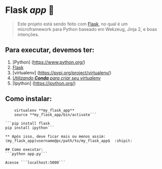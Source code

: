 # Flask *app* :construction:

<!-- > This project was made with [Flask](http://flask.pocoo.org/), which is a microframework for Python based on Werkzeug, Jinja 2 and good intentions. -->

> Este projeto está sendo feito com [Flask](http://flask.pocoo.org/), no qual é um microframework para Python baseado em Wekzeug, Jinja 2, e boas intenções.

## Para executar, devemos ter:
1. [Python] (https://www.python.org/)
2. [Flask](http://flask.pocoo.org/)
3. [virtualenv] (https://pypi.org/project/virtualenv/)
4. *[Utilizando **Conda** para criar seu virtualenv](https://uoa-eresearch.github.io/eresearch-cookbook/recipe/2014/11/20/conda/)*
5. [Ipython] (https://ipython.org/)


## Como instalar:
``` sudo apt-get install python-virtualenv
    virtualenv **my_flask_app**    
    source **my_flask_app/bin/activate```
    
```pip install flask
pip install ipython```

** Após isso, deve ficar mais ou menos assim:
(my_flask_app)username@pc/path/to/my_flask_app$  :shipit:

## Como executar:
```python app.py```

Acesse ```localhost:5000```
